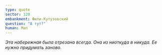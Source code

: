 ```yaml
---
type: quote
sector: 120
embankment: Фили-Кутузовский
question: "А тут?"
human: Man
---
```

_Эта набережная была отрезана всегда. Она из ниоткуда в никуда. Ее нужно придумать заново._